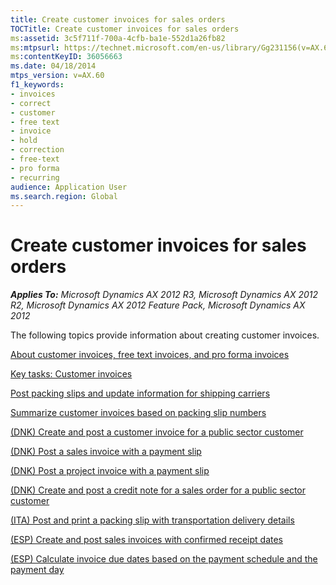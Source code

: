 ```yaml
---
title: Create customer invoices for sales orders
TOCTitle: Create customer invoices for sales orders
ms:assetid: 3c5f711f-700a-4cfb-ba1e-552d1a26fb82
ms:mtpsurl: https://technet.microsoft.com/en-us/library/Gg231156(v=AX.60)
ms:contentKeyID: 36056663
ms.date: 04/18/2014
mtps_version: v=AX.60
f1_keywords:
- invoices
- correct
- customer
- free text
- invoice
- hold
- correction
- free-text
- pro forma
- recurring
audience: Application User
ms.search.region: Global
---
```


# Create customer invoices for sales orders 


_**Applies To:** Microsoft Dynamics AX 2012 R3, Microsoft Dynamics AX 2012 R2, Microsoft Dynamics AX 2012 Feature Pack, Microsoft Dynamics AX 2012_

The following topics provide information about creating customer invoices.

[About customer invoices, free text invoices, and pro forma invoices](about-customer-invoices-free-text-invoices-and-pro-forma-invoices.md)

[Key tasks: Customer invoices](key-tasks-customer-invoices.md)

[Post packing slips and update information for shipping carriers](post-packing-slips-and-update-information-for-shipping-carriers.md)

[Summarize customer invoices based on packing slip numbers](summarize-customer-invoices-based-on-packing-slip-numbers.md)

[(DNK) Create and post a customer invoice for a public sector customer](dnk-create-and-post-a-customer-invoice-for-a-public-sector-customer.md)

[(DNK) Post a sales invoice with a payment slip](dnk-post-a-sales-invoice-with-a-payment-slip.md)

[(DNK) Post a project invoice with a payment slip](dnk-post-a-project-invoice-with-a-payment-slip.md)

[(DNK) Create and post a credit note for a sales order for a public sector customer](dnk-create-and-post-a-credit-note-for-a-sales-order-for-a-public-sector-customer.md)

[(ITA) Post and print a packing slip with transportation delivery details](ita-post-and-print-a-packing-slip-with-transportation-delivery-details.md)

[(ESP) Create and post sales invoices with confirmed receipt dates](esp-create-and-post-sales-invoices-with-confirmed-receipt-dates.md)

[(ESP) Calculate invoice due dates based on the payment schedule and the payment day](esp-calculate-invoice-due-dates-based-on-the-payment-schedule-and-the-payment-day.md)

  


